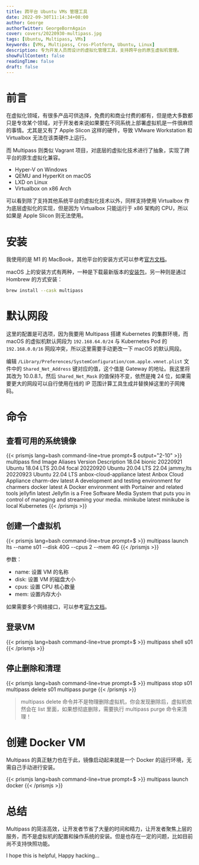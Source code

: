```yaml
---
title: 跨平台 Ubuntu VMs 管理工具
date: 2022-09-30T11:14:34+08:00
author: George
authorTwitter: GeorgeBornAgain
cover: covers/20220930-multipass.jpg
tags: [Ubuntu, Multipass, VMs]
keywords: [VMs, Multipass, Cros-Plotform, Ubuntu, Linux]
description: 专为开发人员而设计的虚拟化管理工具，支持跨平台的原生虚拟机管理。
showFullContent: false
readingTime: false
draft: false
---
```


# 前言

在虚拟化领域，有很多产品可供选择，免费的和商业付费的都有，但是绝大多数都只是专攻某个领域，对于开发者来说如果要在不同系统上部署虚拟机是一件很麻烦的事情。尤其是又有了 Apple Slicon 这样的硬件，导致 VMware Workstation 和 Virtualbox 无法在该类硬件上运行。

而 Multipass 则类似 Vagrant 项目，对底层的虚拟化技术进行了抽象，实现了跨平台的原生虚拟化兼容。

* Hyper-V on Windows
* QEMU and HyperKit on macOS
* LXD on Linux
* Virtualbox on x86 Arch

可以看到除了支持其他系统平台的虚拟化技术以外，同样支持使用 Virtualbox 作为底层虚拟化的实现，但是因为 Virtualbox 只能运行于 x86 架构的 CPU，所以如果是 Apple Slicon 则无法使用。

# 安装

我使用的是 M1 的 MacBook，其他平台的安装方式可以参考[官方文档](https://multipass.run/install)。

macOS 上的安装方式有两种，一种是下载最新版本的[安装包](https://multipass.run/download/macos)，另一种则是通过 Hombrew 的方式安装：

```bash
brew install --cask multipass
```

# 默认网段

这里的配置是可选项，因为我要用 Multipass 搭建 Kubernetes 的集群环境，而 macOS 的虚拟机默认网段为 `192.168.64.0/24` 与 Kubernetes Pod 的 `192.168.0.0/16` 网段冲突，所以这里需要手动更改一下 macOS 的默认网段。

编辑 `/Library/Preferences/SystemConfiguration/com.apple.vmnet.plist` 文件中的 `Shared_Net_Address` 键对应的值，这个值是 Gateway 的地址。我这里将其改为 10.0.8.1，然后 `Shared_Net_Mask` 的值保持不变，依然是掩 24 位，如果需要更大的网段可以自行使用在线的 IP 范围计算工具生成并替换掉这里的子网掩码。

# 命令

## 查看可用的系统镜像

{{< prismjs lang=bash command-line=true prompt=$ output="2-10" >}}
multipass find
Image                       Aliases           Version          Description
18.04                       bionic            20220921         Ubuntu 18.04 LTS
20.04                       focal             20220920         Ubuntu 20.04 LTS
22.04                       jammy,lts         20220923         Ubuntu 22.04 LTS
anbox-cloud-appliance                         latest           Anbox Cloud Appliance
charm-dev                                     latest           A development and testing environment for charmers
docker                                        latest           A Docker environment with Portainer and related tools
jellyfin                                      latest           Jellyfin is a Free Software Media System that puts you in control of managing and streaming your media.
minikube                                      latest           minikube is local Kubernetes
{{< /prismjs >}}

## 创建一个虚拟机

{{< prismjs lang=bash command-line=true prompt=$ >}}
multipass launch lts --name s01 --disk 40G --cpus 2 --mem 4G
{{< /prismjs >}}

参数：
* name: 设置 VM 的名称
* disk: 设置 VM 的磁盘大小
* cpus: 设置 CPU 核心数量
* mem: 设置内存大小

如果需要多个网络接口，可以参考[官方文档](https://multipass.run/docs/create-an-instance#heading--create-an-instance-with-multiple-network-interfaces)。

## 登录VM

{{< prismjs lang=bash command-line=true prompt=$ >}}
multipass shell s01
{{< /prismjs >}}

## 停止删除和清理

{{< prismjs lang=bash command-line=true prompt=$ >}}
multipass stop s01
multipass delete s01
multipass purge
{{< /prismjs >}}

> multipass delete 命令并不是物理删除虚拟机，你会发现删除后，虚拟机依然会在 list 里面，如果想彻底删除，需要执行 multipass purge 命令来清理！

# 创建 Docker VM

Multipass 的真正魅力也在于此，镜像启动起来就是一个 Docker 的运行环境，无需自己手动进行安装。

{{< prismjs lang=bash command-line=true prompt=$ >}}
multipass launch docker
{{< /prismjs >}}

# 总结

Multipass 的简洁高效，让开发者节省了大量的时间和精力，让开发者聚焦上层的服务，而不是虚拟机的配置和操作系统的安装。但是也存在一定的问题，比如目前尚不支持快照功能。

I hope this is helpful, Happy hacking...